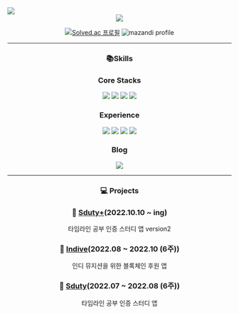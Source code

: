 <img src="https://capsule-render.vercel.app/api?type=waving&color=auto&height=200&section=header&text=KIM%20JUNG%20YUN🐬&fontSize=90&animation=fadeIn" />
<div align=center>

<img src="https://github-readme-stats.vercel.app/api?username=YunsHub&show_icons=true">

<br>
  
[![Solved.ac 프로필](http://mazassumnida.wtf/api/v2/generate_badge?boj=wkdrns3918)](https://solved.ac/wkdrns3918)
![mazandi profile](http://mazandi.herokuapp.com/api?handle=wkdrns3918&theme=warm)

---
### 📚Skills

### Core Stacks
<a href="https://github.com/YunsHub" target="_blank"><img src="https://img.shields.io/badge/-Android Studio-3DDC84?style=flat-square&logo=Android+Studio&logoColor=white"/></a>
<a href="https://github.com/YunsHub" target="_blank"><img src="https://img.shields.io/badge/-Android-3DDC84?style=flat-square&logo=Android&logoColor=white"/></a>
<a href="https://github.com/YunsHub" target="_blank"><img src="https://img.shields.io/badge/-Kotlin-0095D5?style=flat-square&logo=Kotlin&logoColor=white"/></a>
<a href="https://github.com/YunsHub" target="_blank"><img src="https://img.shields.io/badge/-Java-007396?style=flat-square&logo=Java&logoColor=white"/></a>

### Experience
  <a href="https://github.com/YunsHub" target="_blank"><img src="https://img.shields.io/badge/-C-A8B9CC?style=flat-square&logo=C&logoColor=white"/></a>
  <a href="https://github.com/YunsHub" target="_blank"><img src="https://img.shields.io/badge/-Unity-000000?style=flat-square&logo=Unity&logoColor=white"/></a> 
  <a href="https://github.com/YunsHub" target="_blank"><img src="https://img.shields.io/badge/-C Sharp-239120?style=flat-square&logo=C+Sharp&logoColor=white"/></a>
  <a href="https://github.com/YunsHub" target="_blank"><img src="https://img.shields.io/badge/-Spring Boot-6DB33F?style=flat-square&logo=Spring Boot&logoColor=white"/></a>
### Blog
<a href="https://jyunslog.tistory.com/"><img src="https://img.shields.io/badge/Blog-FF9800?style=flat&logo=Blogger&logoColor=white" /></a>
  
  ---
### 💻 Projects

  ### 📖 [Sduty+](https://github.com/SdutyPlus/SdutyPlus)(2022.10.10 ~ ing)
  타임라인 공부 인증 스터디 앱 version2

  ### 🎵 [Indive](https://github.com/InDiveTeam/InDive)(2022.08 ~ 2022.10 (6주))
  인디 뮤지션을 위한 블록체인 후원 앱

  ### 📖 [Sduty](https://github.com/SdutyTeam/Sduty)(2022.07 ~ 2022.08 (6주))
  타임라인 공부 인증 스터디 앱
</div>

